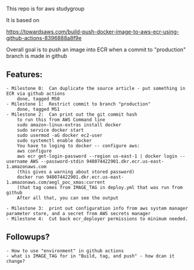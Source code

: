 This repo is for aws studygroup

It is based on 

   https://towardsaws.com/build-push-docker-image-to-aws-ecr-using-github-actions-8396888a8f9e

Overall goal is to push an image into ECR when a commit to "production" branch is made in github

## Features:

	- Milestone 0:  Can duplicate the source article - put something in ECR via github actions
		done, tagged MS0
	- Milestone 1:  Restrict commit to branch "production"
		done, tagged MS1
	- Milestone 2:  Can print out the git commit hash 
	    to run this from AWS Command line
		sudo amazon-linux-extras install docker 
		sudo service docker start
	    sudo usermod -aG docker ec2-user
		sudo systemctl enable docker
	    You have to loging to docker -- configure aws:
		aws configure
		aws ecr get-login-password --region us-east-1 | docker login --username AWS --password-stdin 948074422901.dkr.ecr.us-east-1.amazonaws.com
		(this gives a warning about stored password)
		docker run 948074422901.dkr.ecr.us-east-1.amazonaws.com/aegl_poc_xmas:current
	    (that tag comes from IMAGE_TAG in deploy.yml that was run from github
		After all that, you can see the output

	- Milestone 3: 	print out configuration info from aws system manager parameter store, and a secret from AWS secrets manager
	- Milestone 4:  Cut back ecr_deployer permissions to minimum needed.

## Followups?
	- How to use "environment" in github actions
	- what is IMAGE_TAG for in "Build, tag, and push" - how dcan it change? 
	
	
